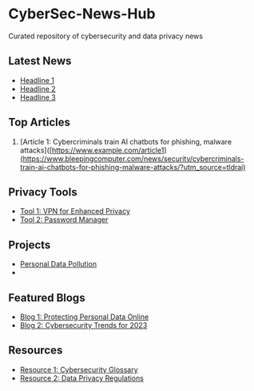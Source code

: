 # CyberSec-News-Hub
Curated repository of cybersecurity and data privacy news

## Latest News

- [Headline 1](https://www.example.com/news1)
- [Headline 2](https://www.example.com/news2)
- [Headline 3](https://www.example.com/news3)

## Top Articles

1. [Article 1: Cybercriminals train AI chatbots for phishing, malware attacks]([https://www.example.com/article1](https://www.bleepingcomputer.com/news/security/cybercriminals-train-ai-chatbots-for-phishing-malware-attacks/?utm_source=tldrai)


## Privacy Tools

- [Tool 1: VPN for Enhanced Privacy](https://www.example.com/vpn)
- [Tool 2: Password Manager](https://www.example.com/password-manager)

## Projects

- [Personal Data Pollution](https://codeberg.org/alicewatson/personal-data-pollution.git)
- 
## Featured Blogs

- [Blog 1: Protecting Personal Data Online](https://www.example.com/blog1)
- [Blog 2: Cybersecurity Trends for 2023](https://www.example.com/blog2)

## Resources

- [Resource 1: Cybersecurity Glossary](https://www.example.com/glossary)
- [Resource 2: Data Privacy Regulations](https://www.example.com/privacy-regulations)


